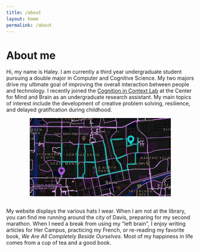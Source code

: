 ```yaml
---
title: /about
layout: home
permalink: /about
---
```


# About me <br>
Hi, my name is Haley. I am currently a third year undergraduate student pursuing a double major in Computer and Cognitive Science. My two majors drive my ultimate goal of improving the overall interaction between people and technology. I recently joined the [Cognition in Context Lab](https://cognitionincontext.ucdavis.edu) at the Center for Mind and Brain as an undergraduate research assistant. My main topics of interest include the development of creative problem solving, resilience, and delayed gratification during childhood.
<br>

<img style = "width: 75%; height: 75%; display: block; margin-left: auto; margin-right: auto; " src="./haley.JPG"  alt="Profile"  />

<br>

My website displays the various hats I wear. When I am not at the library, you can find me running around the city of Davis, preparing for my second marathon. When I need a break from using my "left brain", I enjoy writing articles for Her Campus, practicing my French, or re-reading my favorite book, *We Are All Completely Beside Ourselves*. Most of my happiness in life comes from a cup of tea and a good book.
